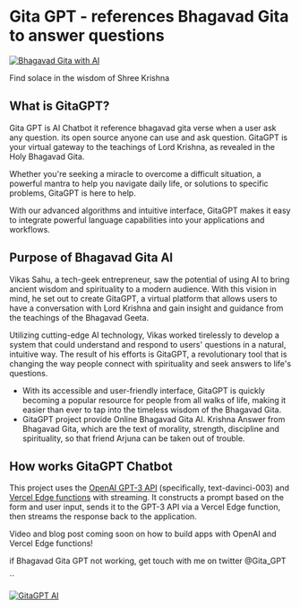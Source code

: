 # Gita GPT - references Bhagavad Gita to answer questions

[![Bhagavad Gita with AI](./public/og-image.png)](https://www.gitagpt.in)

Find solace in the wisdom of Shree Krishna

## What is GitaGPT?

Gita GPT is AI Chatbot it reference bhagavad gita verse when a user ask any question. its open source anyone can use and ask question. GitaGPT is your virtual gateway to the teachings of Lord Krishna, as revealed in the Holy Bhagavad Gita.

Whether you're seeking a miracle to overcome a difficult situation, a powerful mantra to help you navigate daily life, or solutions to specific problems, GitaGPT is here to help.

With our advanced algorithms and intuitive interface, GitaGPT makes it easy to integrate powerful language capabilities into your applications and workflows.

## Purpose of Bhagavad Gita AI

Vikas Sahu, a tech-geek entrepreneur, saw the potential of using AI to bring ancient wisdom and spirituality to a modern audience. With this vision in mind, he set out to create GitaGPT, a virtual platform that allows users to have a conversation with Lord Krishna and gain insight and guidance from the teachings of the Bhagavad Geeta.

Utilizing cutting-edge AI technology, Vikas worked tirelessly to develop a system that could understand and respond to users' questions in a natural, intuitive way. The result of his efforts is GitaGPT, a revolutionary tool that is changing the way people connect with spirituality and seek answers to life's questions.

- With its accessible and user-friendly interface, GitaGPT is quickly becoming a popular resource for people from all walks of life, making it easier than ever to tap into the timeless wisdom of the Bhagavad Gita.
- GitaGPT project provide Online Bhagavad Gita AI. Krishna Answer from Bhagavad Gita, which are the text of morality, strength, discipline and spirituality, so that friend Arjuna can be taken out of trouble.


## How works GitaGPT Chatbot

This project uses the [OpenAI GPT-3 API](https://openai.com/api/) (specifically, text-davinci-003) and [Vercel Edge functions](https://vercel.com/features/edge-functions) with streaming. It constructs a prompt based on the form and user input, sends it to the GPT-3 API via a Vercel Edge function, then streams the response back to the application.

Video and blog post coming soon on how to build apps with OpenAI and Vercel Edge functions!

if Bhagavad Gita GPT not working, get touch with me on twitter @Gita_GPT

``

[![GitaGPT AI](./public/Gitagpt.png)](https://www.gitagpt.in)

